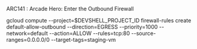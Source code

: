 ARC141 : Arcade Hero: Enter the Outbound Firewall 

gcloud compute --project=$DEVSHELL_PROJECT_ID firewall-rules create default-allow-outbound --direction=EGRESS --priority=1000 --network=default --action=ALLOW --rules=tcp:80 --source-ranges=0.0.0.0/0 --target-tags=staging-vm

